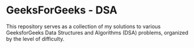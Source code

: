 # GeeksForGeeks - DSA 
This repository serves as a collection of my solutions to various GeeksforGeeks Data Structures and Algorithms (DSA) problems, organized by the level of difficulty.
